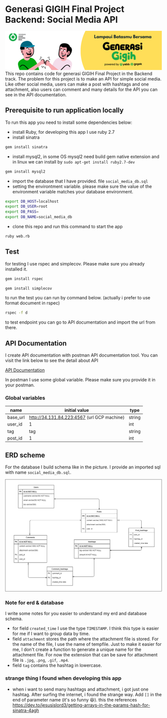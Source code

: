 # Generasi GIGIH Final Project Backend: Social Media API

![](https://github.com/nardiyansah/Generasi-GIGIH-Final-Project/blob/main/assets/generasi%20gigih.png)
This repo contains code for generasi GIGIH Final Project in the Backend track. The problem for this project is to make an API for simple social media. Like other social media, users can make a post with hashtags and one attachment, also users can comment and many details for the API you can see in the API documentation.

## Prerequisite to run application locally

To run this app you need to install some dependencies below:
* install Ruby, for developing this app I use ruby 2.7
* install sinatra
```sh
gem install sinatra
```
* install mysql2, in some OS mysql2 need build gem native extension and in linux we can install by `sudo apt-get install ruby2.7-dev`
```sh
gem install mysql2
```
* import the database that I have provided. file `social_media_db.sql`
* setting the environtment variable. please make sure the value of the environment variable matches your database environment.
```sh
export DB_HOST=localhost
export DB_USER=root
export DB_PASS=
export DB_NAME=social_media_db
```
* clone this repo and run this command to start the app
```sh
ruby web.rb
```

## Test

for testing I use rspec and simplecov. Please make sure you already installed it.
```sh
gem install rspec
```
```sh
gem install simplecov
```
to run the test you can run by command below. (actually i prefer to use format document in rspec)
```sh
rspec -f d
```
to test endpoint you can go to API documentation and import the url from there.

## API Documentation

I create API documentation with postman API documentation tool. You can visit the link below to see the detail about API

[API Documentation](https://documenter.getpostman.com/view/12017937/Tzz7QdnQ)

In postman I use some global variable. Please make sure you provide it in your postman.

### Global variables

name | initial value | type
---- | ------------- | ----
base_url | http://34.131.84.223:4567 (url GCP machine) | string
user_id | 1 | int
tag | tag | string
post_id | 1 | int

## ERD scheme

For the database I build schema like in the picture. I provide an imported sql with name `social_media_db.sql`.

![](https://github.com/nardiyansah/Generasi-GIGIH-Final-Project/blob/main/assets/social%20media.png)

### Note for erd & database

I write some notes for you easier to understand my erd and database schema.
* for field `created_time` I use the type `TIMESTAMP`. I think this type is easier for me if I want to group data by time.
* field `attachment` stores the path where the attachment file is stored. For the name of the file, I use the name of tempfile. Just to make it easier for me, I don't create a function to generate a unique name for the attachment file. For now the extension that can be save for attachment file is `.jpg`, `.png`, `.gif`, `.mp4`.
* field `tag` contains the hashtag in lowercase.

### strange thing I found when developing this app

* when i want to send many hashtags and attachment, i got just one hashtag. After surfing the internet, i found the strange way. Add `[]` in the end of parameter name (it's so funny 😆). this the references https://dev.to/jesusislord3/getting-arrays-in-the-params-hash-for-sinatra-4agh
